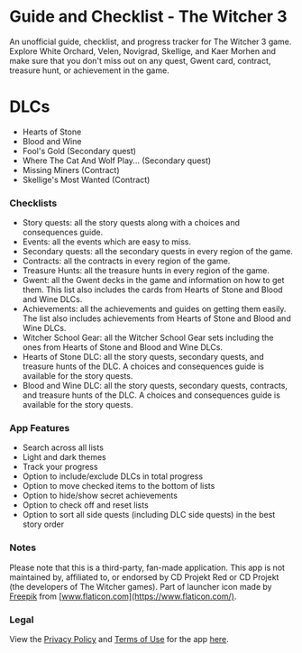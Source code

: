 # Guide and Checklist - The Witcher 3

An unofficial guide, checklist, and progress tracker for The Witcher 3 game. Explore White Orchard, Velen, Novigrad, Skellige, and Kaer Morhen and make sure that you don't miss out on any quest, Gwent card, contract, treasure hunt, or achievement in the game.


# DLCs
* Hearts of Stone
* Blood and Wine
* Fool's Gold (Secondary quest)
* Where The Cat And Wolf Play... (Secondary quest)
* Missing Miners (Contract)
* Skellige's Most Wanted (Contract)


### Checklists
* Story quests: all the story quests along with a choices and consequences guide.
* Events: all the events which are easy to miss.
* Secondary quests: all the secondary quests in every region of the game.
* Contracts:  all the contracts in every region of the game.
* Treasure Hunts: all the treasure hunts in every region of the game.
* Gwent: all the Gwent decks in the game and information on how to get them. This list also includes the cards from Hearts of Stone and Blood and Wine DLCs.
* Achievements: all the achievements and guides on getting them easily. The list also includes achievements from Hearts of Stone and Blood and Wine DLCs.
* Witcher School Gear: all the Witcher School Gear sets including the ones from Hearts of Stone and Blood and Wine DLCs.
* Hearts of Stone DLC:  all the story quests, secondary quests, and treasure hunts of the DLC. A choices and consequences guide is available for the story quests.
* Blood and Wine DLC:  all the story quests, secondary quests, contracts, and treasure hunts of the DLC. A choices and consequences guide is available for the story quests.


### App Features
* Search across all lists
* Light and dark themes
* Track your progress
* Option to include/exclude DLCs in total progress
* Option to move checked items to the bottom of lists
* Option to hide/show secret achievements
* Option to check off and reset lists
* Option to sort all side quests (including DLC side quests) in the best story order


### Notes
Please note that this is a third-party, fan-made application. This app is not maintained by, affiliated to, or endorsed by CD Projekt Red or CD Projekt (the developers of The Witcher games).
Part of launcher icon made by [Freepik](https://www.flaticon.com/authors/freepik) from [www.flaticon.com](https://www.flaticon.com/).


### Legal
View the [Privacy Policy](https://github.com/MMagg-dev/Guide_Checklist_The_Witcher_3/blob/main/legal/Privacy_Policy.md) and [Terms of Use](https://github.com/MMagg-dev/Guide_Checklist_The_Witcher_3/blob/main/legal/Terms_of_Use.md) for the app [here](https://github.com/MMagg-dev/Guide_Checklist_The_Witcher_3/tree/main/legal).
